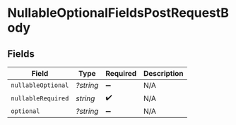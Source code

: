 # NullableOptionalFieldsPostRequestBody


## Fields

| Field              | Type               | Required           | Description        |
| ------------------ | ------------------ | ------------------ | ------------------ |
| `nullableOptional` | *?string*          | :heavy_minus_sign: | N/A                |
| `nullableRequired` | *string*           | :heavy_check_mark: | N/A                |
| `optional`         | *?string*          | :heavy_minus_sign: | N/A                |